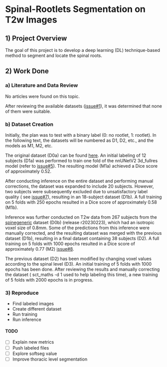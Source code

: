 # Spinal-Rootlets Segmentation on T2w Images

## 1) Project Overview

The goal of this project is to develop a deep learning (DL) technique-based method to segment and locate the spinal
roots.

## 2) Work Done

### a) Literature and Data Review

No articles were found on this topic.

After reviewing the available
datasets ([issue#1](https://github.com/ivadomed/model-spinal-rootlets/issues/1#issue-1706345176)), it was determined
that none of them were suitable.

### b) Dataset Creation

Initially, the plan was to test with a binary label (0: no rootlet, 1: rootlet). In the following text, the datasets
will be numbered as D1, D2, etc., and the models as M1, M2, etc.

The original dataset (D0a) can be found [here](https://openneuro.org/datasets/ds004507/versions/1.0.1). An initial labeling of
12 subjects (D1a) was performed to train one fold of the nnUNetV2 3d_fullres model (refer
to [issue#5](https://github.com/ivadomed/model-spinal-rootlets/issues/5)). The resulting model (M1a) achieved a Dice
score of approximately 0.52.

After conducting inference on the entire dataset and performing manual corrections, the dataset was expanded to include
20 subjects. However, two subjects were subsequently excluded due to unsatisfactory label quality (
see [issue#7](https://github.com/ivadomed/model-spinal-rootlets/issues/7)), resulting in an 18-subject dataset (D1b). A
full training on 5 folds with 250 epochs resulted in a Dice score of approximately 0.58 (M1b).

Inference was further conducted on T2w data from 267 subjects from
the [spinegeneric](https://github.com/spine-generic/data-multi-subject#spine-generic-public-database-multi-subject)
dataset (D0b) (release r20230223), which had an isotropic voxel size of 0.8mm. Some of the predictions from this inference were
manually corrected, and the resulting dataset was merged with the previous dataset (D1b), resulting in a final dataset
containing 38 subjects (D2). A full training on 5 folds with 1000 epochs resulted in a Dice score of approximately
0.77 (M2) [issue#8](https://github.com/ivadomed/model-spinal-rootlets/issues/8).

The previous dataset (D2) has been modified by changing voxel values according to the spinal level (D3). An initial
training of 5 folds with 1000 epochs has been done. After reviewing the results and manually correcting the dataset (
sct_maths -d 1 used to help labeling this time), a new training of 5 folds with 2000 epochs is in progress.

### 3) Reproduce
- Find labeled images 
- Create different dataset 
- Run training 
- Run inference 
#### TODO
- [ ] Explain new metrics 
- [ ] Push labeled files 
- [ ] Explore softseg value 
- [ ] Improve thoracic level segmentation 
